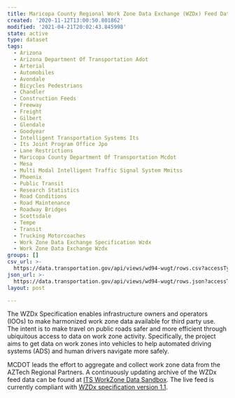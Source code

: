 ```yaml
---
title: Maricopa County Regional Work Zone Data Exchange (WZDx) Feed Data Sample
created: '2020-11-12T13:00:50.801862'
modified: '2021-04-21T20:02:43.845998'
state: active
type: dataset
tags:
  - Arizona
  - Arizona Department Of Transportation Adot
  - Arterial
  - Automobiles
  - Avondale
  - Bicycles Pedestrians
  - Chandler
  - Construction Feeds
  - Freeway
  - Freight
  - Gilbert
  - Glendale
  - Goodyear
  - Intelligent Transportation Systems Its
  - Its Joint Program Office Jpo
  - Lane Restrictions
  - Maricopa County Department Of Transportation Mcdot
  - Mesa
  - Multi Modal Intelligent Traffic Signal System Mmitss
  - Phoenix
  - Public Transit
  - Research Statistics
  - Road Conditions
  - Road Maintenance
  - Roadway Bridges
  - Scottsdale
  - Tempe
  - Transit
  - Trucking Motorcoaches
  - Work Zone Data Exchange Specification Wzdx
  - Work Zone Data Exchange Wzdx
groups: []
csv_url: >-
  https://data.transportation.gov/api/views/wd94-wugt/rows.csv?accessType=DOWNLOAD
json_url: >-
  https://data.transportation.gov/api/views/wd94-wugt/rows.json?accessType=DOWNLOAD
layout: post

---
```

The WZDx Specification enables infrastructure owners and operators (IOOs) to make harmonized work zone data available for third party use. The intent is to make travel on public roads safer and more efficient through ubiquitous access to data on work zone activity. Specifically, the project aims to get data on work zones into vehicles to help automated driving systems (ADS) and human drivers navigate more safely.

MCDOT leads the effort to aggregate and collect work zone data from the AZTech Regional Partners. A continuously updating archive of the WZDx feed data can be found at <a href="http://usdot-its-workzone-public-data.s3.amazonaws.com/index.html" target="_blank" rel="noopener">ITS WorkZone Data Sandbox</a>.  The live feed is currently compliant with <a href="https://github.com/usdot-jpo-ode/jpo-wzdx/tree/v1.1" target="_blank" rel="noopener">WZDx specification version 1.1</a>.
